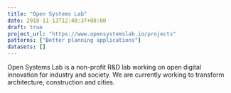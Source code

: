 ```yaml
---
title: "Open Systems Lab"
date: 2018-11-13T12:48:37+08:00
draft: true
project_url: "https://www.opensystemslab.io/projects"
patterns: ["Better planning applications"]
datasets: []
---
```


Open Systems Lab is a non-profit R&D lab working on open digital innovation for industry and society. We are currently working to transform architecture, construction and cities.

